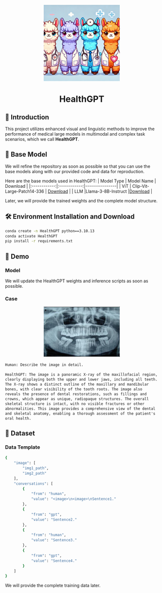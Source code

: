 <p align="center">
    <img src="./HealthGPT.png" width="250" >
<p>


<h1 align = "center">
HealthGPT
</h1>

## 💬 Introduction
This project utilizes enhanced visual and linguistic methods to improve the performance of medical large models in multimodal and complex task scenarios, which we call **HealthGPT**.

## 🧩 Base Model
We will refine the repository as soon as possible so that you can use the base models along with our provided code and data for reproduction. 

Here are the base models used in HealthGPT:
| Model Type | Model Name | Download       |
|:------------:|:------------:|----------------|
| ViT        | Clip-Vit-Large-Patch14-336       | [Download](https://huggingface.co/openai/clip-vit-large-patch14-336)  |
| LLM |Llama-3-8B-Instruct |[Download](https://huggingface.co/meta-llama/Meta-Llama-3-8B-Instruct) |

Later, we will provide the trained weights and the complete model structure.

## 🛠️ Environment Installation and Download
```bash
conda create -n HealthGPT python==3.10.13
conda activate HealthGPT
pip install -r requirements.txt
```

## 🤗 Demo

### Model
We will update the HealthGPT weights and inference scripts as soon as possible.

### Case
<p align="center">
    <img src="./case.png" width="250" >
<p>

```
Human: Describe the image in detail.

HealthGPT: The image is a panoramic X-ray of the maxillofacial region, clearly displaying both the upper and lower jaws, including all teeth. The X-ray shows a distinct outline of the maxillary and mandibular bones, with clear visibility of the tooth roots. The image also reveals the presence of dental restorations, such as fillings and crowns, which appear as unique, radiopaque structures. The overall skeletal structure is intact, with no visible fractures or other abnormalities. This image provides a comprehensive view of the dental and skeletal anatomy, enabling a thorough assessment of the patient's oral health.
```

## 🧾 Dataset

### Data Template
```bash
{
    "image": [
        "img1_path",
        "img2_path"
    ],
    "conversations": [
        {
            "from": "human",
            "value": "<image>\n<image>\nSentence1."
        },
        {
            "from": "gpt",
            "value": "Sentence2."
        },
        {
            "from": "human",
            "value": "Sentence3."
        },
        {
            "from": "gpt",
            "value": "Sentence4."
        }
    ]
}
```

We will provide the complete training data later.